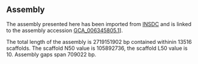 **Assembly**
--------

The assembly presented here has been imported from [INSDC](http://www.insdc.org) and is linked to the assembly accession [GCA\_006345805.1](http://www.ebi.ac.uk/ena/data/view/GCA_006345805.1)].

The total length of the assembly is 2719151902 bp contained withinin 13516 scaffolds.
The scaffold N50 value is 105892736, the scaffold L50 value is 10.
Assembly gaps span 709022 bp.
